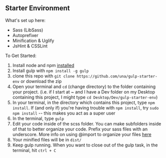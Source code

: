 Starter Environment
---

What's set up here:

- Sass (LibSass)
- Autoprefixer
- Minification & Uglify
- JsHint & CSSLint

To Get Started:

1. Install node and npm [installed](http://blog.nodeknockout.com/post/65463770933/how-to-install-node-js-and-npm)
2. Install gulp with `npm install -g gulp`
3. clone this repo with `git clone https://github.com/una/gulp-starter-env` or download the zip
4. Open your terminal and `cd` (change directory) to the folder containing your project. (i.e. if I start at ~ and I have a Dev folder on my Desktop containing this project, I might type `cd Desktop/Dev/gulp-starter-env`)
5. In your terminal, in the directory which contains this project, type `npm install`. If (and only if) you're having trouble with `npm install`, try `sudo npm install` -- this makes you act as a super user
6. In the terminal, type `gulp`
7. Edit your code inside of the scss folder. You can make subfolders inside of that to better organize your code. Prefix your sass files with an underscore. More info on using @import to organize your files [here](http://sass-guidelin.es/#main-file)
8. Your minified files will be in `dist/`
9. Keep gulp running. When you want to close out of the gulp task, in the terminal, hit `ctrl + C`